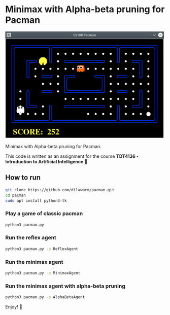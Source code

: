 # Minimax with Alpha-beta pruning for Pacman
<img src="images/image.png" alt="drawing" width="500"/>

Minimax with Alpha-beta pruning for Pacman.

This code is written as an assignment for the course __TDT4136 - Introduction to Artificial Intelligence__ :school:

## How to run
```sh
git clone https://github.com/dilawarm/pacman.git
cd pacman
sudo apt install python3-tk 
```
### Play a game of classic pacman
```sh
python3 pacman.py
``` 
### Run the reflex agent
```sh
python3 pacman.py -p ReflexAgent
```
### Run the minimax agent
```sh
python3 pacman.py -p MinimaxAgent
```
### Run the minimax agent with alpha-beta pruning
```sh
python3 pacman.py -p AlphaBetaAgent
```

Enjoy! :rocket: